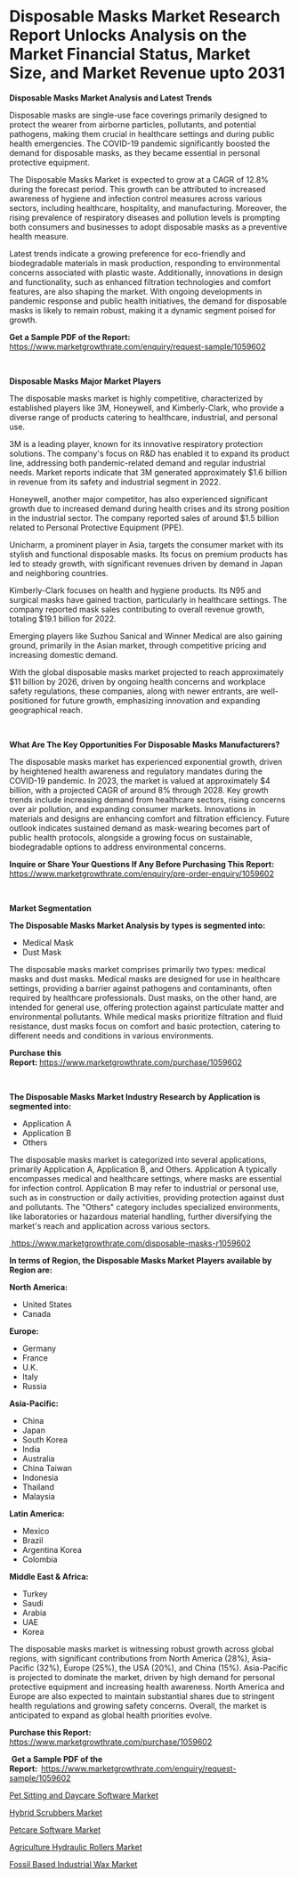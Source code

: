 <p><h1>Disposable Masks Market Research Report Unlocks Analysis on the Market Financial Status, Market Size, and Market Revenue upto 2031</h1></p><p><strong>Disposable Masks Market Analysis and Latest Trends</strong></p>
<p><p>Disposable masks are single-use face coverings primarily designed to protect the wearer from airborne particles, pollutants, and potential pathogens, making them crucial in healthcare settings and during public health emergencies. The COVID-19 pandemic significantly boosted the demand for disposable masks, as they became essential in personal protective equipment.</p><p>The Disposable Masks Market is expected to grow at a CAGR of 12.8% during the forecast period. This growth can be attributed to increased awareness of hygiene and infection control measures across various sectors, including healthcare, hospitality, and manufacturing. Moreover, the rising prevalence of respiratory diseases and pollution levels is prompting both consumers and businesses to adopt disposable masks as a preventive health measure.</p><p>Latest trends indicate a growing preference for eco-friendly and biodegradable materials in mask production, responding to environmental concerns associated with plastic waste. Additionally, innovations in design and functionality, such as enhanced filtration technologies and comfort features, are also shaping the market. With ongoing developments in pandemic response and public health initiatives, the demand for disposable masks is likely to remain robust, making it a dynamic segment poised for growth.</p></p>
<p><strong>Get a Sample PDF of the Report:&nbsp;</strong> <a href="https://www.marketgrowthrate.com/enquiry/request-sample/1059602">https://www.marketgrowthrate.com/enquiry/request-sample/1059602</a></p>
<p>&nbsp;</p>
<p><strong>Disposable Masks Major Market Players</strong></p>
<p><p>The disposable masks market is highly competitive, characterized by established players like 3M, Honeywell, and Kimberly-Clark, who provide a diverse range of products catering to healthcare, industrial, and personal use. </p><p>3M is a leading player, known for its innovative respiratory protection solutions. The company's focus on R&D has enabled it to expand its product line, addressing both pandemic-related demand and regular industrial needs. Market reports indicate that 3M generated approximately $1.6 billion in revenue from its safety and industrial segment in 2022.</p><p>Honeywell, another major competitor, has also experienced significant growth due to increased demand during health crises and its strong position in the industrial sector. The company reported sales of around $1.5 billion related to Personal Protective Equipment (PPE).</p><p>Unicharm, a prominent player in Asia, targets the consumer market with its stylish and functional disposable masks. Its focus on premium products has led to steady growth, with significant revenues driven by demand in Japan and neighboring countries.</p><p>Kimberly-Clark focuses on health and hygiene products. Its N95 and surgical masks have gained traction, particularly in healthcare settings. The company reported mask sales contributing to overall revenue growth, totaling $19.1 billion for 2022.</p><p>Emerging players like Suzhou Sanical and Winner Medical are also gaining ground, primarily in the Asian market, through competitive pricing and increasing domestic demand.</p><p>With the global disposable masks market projected to reach approximately $11 billion by 2026, driven by ongoing health concerns and workplace safety regulations, these companies, along with newer entrants, are well-positioned for future growth, emphasizing innovation and expanding geographical reach.</p></p>
<p>&nbsp;</p>
<p><strong>What Are The Key Opportunities For Disposable Masks Manufacturers?</strong></p>
<p><p>The disposable masks market has experienced exponential growth, driven by heightened health awareness and regulatory mandates during the COVID-19 pandemic. In 2023, the market is valued at approximately $4 billion, with a projected CAGR of around 8% through 2028. Key growth trends include increasing demand from healthcare sectors, rising concerns over air pollution, and expanding consumer markets. Innovations in materials and designs are enhancing comfort and filtration efficiency. Future outlook indicates sustained demand as mask-wearing becomes part of public health protocols, alongside a growing focus on sustainable, biodegradable options to address environmental concerns.</p></p>
<p><strong>Inquire or Share Your Questions If Any Before Purchasing This Report:</strong> <a href="https://www.marketgrowthrate.com/enquiry/pre-order-enquiry/1059602">https://www.marketgrowthrate.com/enquiry/pre-order-enquiry/1059602</a></p>
<p>&nbsp;</p>
<p><strong>Market Segmentation</strong></p>
<p><strong>The Disposable Masks Market Analysis by types is segmented into:</strong></p>
<p><ul><li>Medical Mask</li><li>Dust Mask</li></ul></p>
<p><p>The disposable masks market comprises primarily two types: medical masks and dust masks. Medical masks are designed for use in healthcare settings, providing a barrier against pathogens and contaminants, often required by healthcare professionals. Dust masks, on the other hand, are intended for general use, offering protection against particulate matter and environmental pollutants. While medical masks prioritize filtration and fluid resistance, dust masks focus on comfort and basic protection, catering to different needs and conditions in various environments.</p></p>
<p><strong>Purchase this Report:&nbsp;</strong><a href="https://www.marketgrowthrate.com/purchase/1059602">https://www.marketgrowthrate.com/purchase/1059602</a></p>
<p>&nbsp;</p>
<p><strong>The Disposable Masks Market Industry Research by Application is segmented into:</strong></p>
<p><ul><li>Application A</li><li>Application B</li><li>Others</li></ul></p>
<p><p>The disposable masks market is categorized into several applications, primarily Application A, Application B, and Others. Application A typically encompasses medical and healthcare settings, where masks are essential for infection control. Application B may refer to industrial or personal use, such as in construction or daily activities, providing protection against dust and pollutants. The "Others" category includes specialized environments, like laboratories or hazardous material handling, further diversifying the market's reach and application across various sectors.</p></p>
<p><a href="https://www.marketgrowthrate.com/disposable-masks-r1059602">&nbsp;https://www.marketgrowthrate.com/disposable-masks-r1059602</a></p>
<p><strong>In terms of Region, the Disposable Masks Market Players available by Region are:</strong></p>
<p>
    <p> <strong> North America: </strong>
        <ul>
            <li>United States</li>
            <li>Canada</li>
        </ul>
        </p> 
    <p> <strong> Europe: </strong>
        <ul>
            <li>Germany</li>
            <li>France</li>
            <li>U.K.</li>
            <li>Italy</li>
            <li>Russia</li>
        </ul>
        </p> 
    <p> <strong> Asia-Pacific: </strong>
        <ul>
            <li>China</li>
            <li>Japan</li>
            <li>South Korea</li>
            <li>India</li>
            <li>Australia</li>
            <li>China Taiwan</li>
            <li>Indonesia</li>
            <li>Thailand</li>
            <li>Malaysia</li>
        </ul>
        </p> 
    <p> <strong> Latin America: </strong>
        <ul>
            <li>Mexico</li>
            <li>Brazil</li>
            <li>Argentina Korea</li>
            <li>Colombia</li>
        </ul>
        </p> 
    <p> <strong> Middle East & Africa: </strong>
        <ul>
            <li>Turkey</li>
            <li>Saudi</li>
            <li>Arabia</li>
            <li>UAE</li>
            <li>Korea</li>
        </ul>
    </p>
    </p>
<p><p>The disposable masks market is witnessing robust growth across global regions, with significant contributions from North America (28%), Asia-Pacific (32%), Europe (25%), the USA (20%), and China (15%). Asia-Pacific is projected to dominate the market, driven by high demand for personal protective equipment and increasing health awareness. North America and Europe are also expected to maintain substantial shares due to stringent health regulations and growing safety concerns. Overall, the market is anticipated to expand as global health priorities evolve.</p></p>
<p><strong>Purchase this Report: </strong><a href="https://www.marketgrowthrate.com/purchase/1059602">https://www.marketgrowthrate.com/purchase/1059602</a></p>
<p>&nbsp;<strong>Get a Sample PDF of the Report:&nbsp;&nbsp;</strong><a href="https://www.marketgrowthrate.com/enquiry/request-sample/1059602">https://www.marketgrowthrate.com/enquiry/request-sample/1059602</a></p>
<p><strong></strong></p>
<p><p><a href="https://www.linkedin.com/pulse/emerging-pet-sitting-daycare-software-market-opportunities-lsltc">Pet Sitting and Daycare Software Market</a></p><p><a href="https://issuu.com/reportprime-2/docs/hybrid-scrubbers-market-size-2030.p_49205aebb36ffa">Hybrid Scrubbers Market</a></p><p><a href="https://www.linkedin.com/pulse/petcare-software-market-global-insights-regional-analysis-srqlc">Petcare Software Market</a></p><p><a href="https://medium.com/@vadkqfca47/agriculture-hydraulic-rollers-market-forecast-global-market-trends-and-analysis-from-2024-to-2031-97803f215897">Agriculture Hydraulic Rollers Market</a></p><p><a href="https://medium.com/@denfeldbill/driving-factors-behind-the-fossil-based-industrial-wax-market-trends-applications-and-regional-6d9fe483cd66?postPublishedType=repub">Fossil Based Industrial Wax Market</a></p></p>